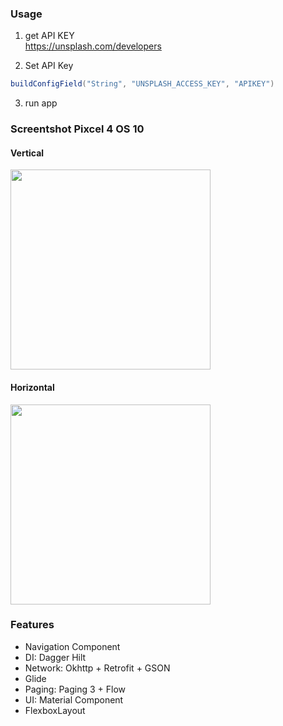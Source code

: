 ### Usage

1. get API KEY<br>
https://unsplash.com/developers

2. Set API Key
```groovy
buildConfigField("String", "UNSPLASH_ACCESS_KEY", "APIKEY")
```
3. run app

### Screentshot Pixcel 4 OS 10

#### Vertical
<img src="capture.gif" width=320 />

#### Horizontal
<img src="https://user-images.githubusercontent.com/16476224/123540744-8529f200-d77b-11eb-9e54-168e18dda900.png" width=320 />

### Features

- Navigation Component
- DI: Dagger Hilt
- Network: Okhttp + Retrofit + GSON
- Glide
- Paging: Paging 3 + Flow
- UI: Material Component
- FlexboxLayout
